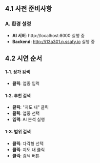 ## 4.1 사전 준비사항

### **A. 환경 설정**
- **AI 서버**: http://localhost:8000 실행 중
- **Backend**: http://i13a301.p.ssafy.io 실행 중

## 4.2 시연 순서

#### **1-1. 상가 검색**
- **클릭**: 업종 입력

#### **1-2. 추천 검색**
- **클릭**: "지도 내" 클릭
- **클릭**: 업종 선택
- **입력**: AI 분석 실행

#### **1-3. 범위 검색**
- **클릭**: 다각형 선택
- **클릭**: 지도 내 클릭
- **클릭**: 검색 버튼